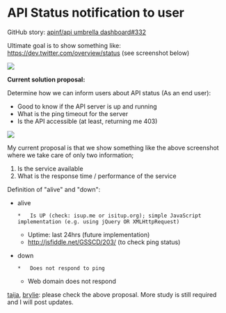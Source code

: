 # API Status notification to user

GitHub story: [apinf/api umbrella dashboard#332](https://github.com/apinf/api-umbrella-dashboard/issues/332)

Ultimate goal is to show something like: [](https://dev.twitter.com/overview/status)https://dev.twitter.com/overview/status (see screenshot below)

![](https://hackpad-attachments.s3.amazonaws.com/apinf.hackpad.com_esXppZr8Dbe_p.426907_1439811489922_undefined)

**Current solution proposal:**

Determine how we can inform users about API status (As an end user):

*   Good to know if the API server is up and running
*   What is the ping timeout for the server
*   Is the API accessible (at least, returning me 403)

![](https://hackpad-attachments.s3.amazonaws.com/apinf.hackpad.com_esXppZr8Dbe_p.426907_1439813149793_undefined)

My current  proposal is that we show something like the above screenshot where we take care of only two information; 

1.  Is the service available
2.  What is the response time / performance of the service

Definition of "alive" and "down":

*   alive

        *   Is UP (check: isup.me or isitup.org); simple JavaScript implementation (e.g. using jQuery OR XMLHttpRequest)
    *   Uptime: last 24hrs (future implementation)
    *   [](http://jsfiddle.net/GSSCD/203/)http://jsfiddle.net/GSSCD/203/ (to check ping status)

*   down

        *   Does not respond to ping 
    *   Web domain does not respond

[taija](/sW0PAYFPft8#taija), [brylie](/UgIMF4piVgs#brylie): please check the above proposal. More study is still required and I will post updates.